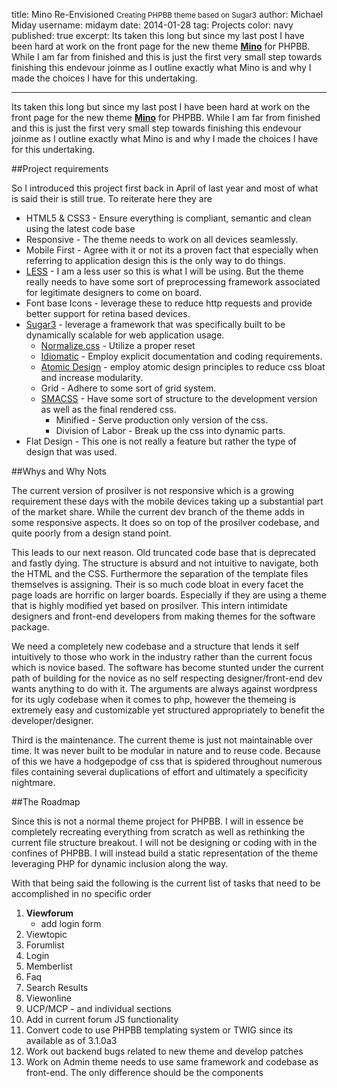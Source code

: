 title: Mino Re-Envisioned <small>Creating PHPBB theme based on Sugar3</small>
author: Michael Miday
username: midaym
date: 2014-01-28
tag: Projects
color: navy
published: true
excerpt: Its taken this long but since my last post I have been hard at work on the front page for the new theme **[Mino](https://github.com/hanakin/mino)** for PHPBB. While I am far from finished and this is just the first very small step towards finishing this endevour joinme as I outline exactly what Mino is and why I made the choices I have for this undertaking.

---

 Its taken this long but since my last post I have been hard at work on the front page for the new theme **[Mino](https://github.com/hanakin/mino)** for PHPBB. While I am far from finished and this is just the first very small step towards finishing this endevour joinme as I outline exactly what Mino is and why I made the choices I have for this undertaking.

##Project requirements

So I introduced this project first back in April of last year and most of what is said their is still true. To reiterate here they are

*   HTML5 & CSS3 - Ensure everything is compliant, semantic and clean using the latest code base
*   Responsive - The theme needs to work on all devices seamlessly.
*   Mobile First - Agree with it or not its a proven fact that especially when referring to application design this is the only way to do things.
*   [LESS][2] - I am a less user so this is what I will be using. But the theme really needs to have some sort of preprocessing framework associated for legitimate designers to come on board.
*   Font base Icons - leverage these to reduce http requests and provide better support for retina based devices.
*   [Sugar3][4] - leverage a framework that was specifically built to be dynamically scalable for web application usage.
    *   [Normalize.css][1] - Utilize a proper reset
    *   [Idiomatic][5] - Employ explicit documentation and coding requirements.
    *   [Atomic Design][6] - employ atomic design principles to reduce css bloat and increase modularity.
    *   Grid - Adhere to some sort of grid system.
    *   [SMACSS][3] - Have some sort of structure to the development version as well as the final rendered css.
        *   Minified - Serve production only version of the css.
        *   Division of Labor - Break up the css into dynamic parts.
* Flat Design - This one is not really a feature but rather the type of design that was used.

##Whys and Why Nots

The current version of prosilver is not responsive which is a growing requirement these days with the mobile devices taking up a substantial part of the market share. While the current dev branch of the theme adds in some responsive aspects. It does so on top of the prosilver codebase, and quite poorly from a design stand point.

This leads to our next reason. Old truncated code base that is deprecated and fastly dying. The structure is absurd and not intuitive to navigate, both the HTML and the CSS. Furthermore the separation of the template files themselves is assigning. Their is so much code bloat in every facet the page loads are horrific on larger boards. Especially if they are using a theme that is highly modified yet based on prosilver. This intern intimidate designers and front-end developers from making themes for the software package.

We need a completely new codebase and a structure that lends it self intuitively to those who work in the industry rather than the current focus which is novice based. The software has become stunted under the current path of building for the novice as no self respecting designer/front-end dev wants anything to do with it. The arguments are always against wordpress for its ugly codebase when it comes to php, however the themeing is extremely easy and customizable yet structured appropriately to benefit the developer/designer.

Third is the maintenance. The current theme is just not maintainable over time. It was never built to be modular in nature and to reuse code. Because of this we have a hodgepodge of css that is spidered throughout numerous files containing several duplications of effort and ultimately a specificity nightmare.

##The Roadmap

Since this is not a normal theme project for PHPBB. I will in essence be completely recreating everything from scratch as well as rethinking the current file structure breakout. I will not be designing or coding with in the confines of PHPBB. I will instead build a static representation of the theme leveraging PHP for dynamic inclusion along the way.

With that being said the following is the current list of tasks that need to be accomplished in no specific order

1. **Viewforum**
    -   add login form
2. Viewtopic
3. Forumlist
4. Login
5. Memberlist
6. Faq
7. Search Results
8. Viewonline
8. UCP/MCP - and individual sections
10. Add in current forum JS functionality
11. Convert code to use PHPBB templating system or TWIG since its available as of 3.1.0a3
12. Work out backend bugs related to new theme and develop patches
13. Work on Admin theme needs to use same framework and codebase as front-end. The only difference should be the components

[1]: http://necolas.github.io/normalize.css/                "Normalize.css"
[2]: http://lesscss.org/                                    "LESS"
[3]: http://smacss.com/                                     "SMACSS"
[4]: https://github.com/hanakin/sugar3                      "Sugar3"
[5]: https://github.com/necolas/idiomatic-css               "Idiomatic"
[6]: http://bradfrostweb.com/blog/post/atomic-web-design/   "Atomic Design"

